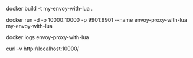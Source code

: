 docker build -t my-envoy-with-lua .


docker run -d -p 10000:10000 -p 9901:9901 --name envoy-proxy-with-lua my-envoy-with-lua

docker logs envoy-proxy-with-lua


curl -v http://localhost:10000/

